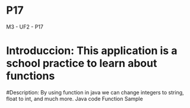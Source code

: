 # P17
M3 - UF2 - P17
# Introduccion: This application is a school practice to learn about functions
#Description: By using function in java we can change integers to string, float to int, and much more.
Java code
Function Sample




